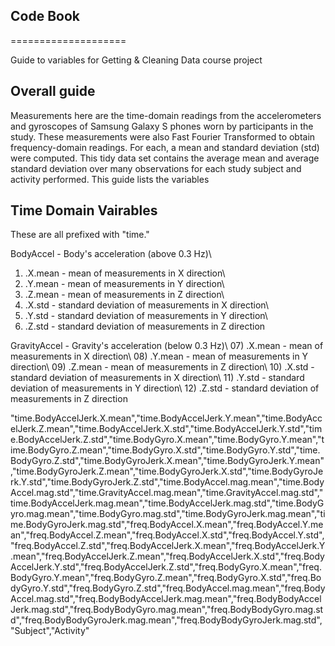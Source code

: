 ## Code Book
====================

Guide to variables for Getting & Cleaning Data course project

## Overall guide

Measurements here are the time-domain readings from the accelerometers and gyroscopes of Samsung Galaxy S phones worn by participants in the study. These measurements were also Fast Fourier Transformed to obtain frequency-domain readings. For each, a mean and standard deviation (std) were computed. This tidy data set contains the average mean and average standard deviation over many observations for each study subject and activity performed. This guide lists the variables 

## Time Domain Vairables
These are all prefixed with "time."

BodyAccel - Body's acceleration (above 0.3 Hz)\\
  01) .X.mean - mean of measurements in X direction\\
  02) .Y.mean - mean of measurements in Y direction\\
  03) .Z.mean - mean of measurements in Z direction\\
  04) .X.std - standard deviation of measurements in X direction\\
  05) .Y.std - standard deviation of measurements in Y direction\\
  06) .Z.std - standard deviation of measurements in Z direction

GravityAccel - Gravity's acceleration (below 0.3 Hz)\\
  07) .X.mean - mean of measurements in X direction\\
  08) .Y.mean - mean of measurements in Y direction\\
  09) .Z.mean - mean of measurements in Z direction\\
  10) .X.std - standard deviation of measurements in X direction\\
  11) .Y.std - standard deviation of measurements in Y direction\\
  12) .Z.std - standard deviation of measurements in Z direction




"time.BodyAccelJerk.X.mean","time.BodyAccelJerk.Y.mean","time.BodyAccelJerk.Z.mean","time.BodyAccelJerk.X.std","time.BodyAccelJerk.Y.std","time.BodyAccelJerk.Z.std","time.BodyGyro.X.mean","time.BodyGyro.Y.mean","time.BodyGyro.Z.mean","time.BodyGyro.X.std","time.BodyGyro.Y.std","time.BodyGyro.Z.std","time.BodyGyroJerk.X.mean","time.BodyGyroJerk.Y.mean","time.BodyGyroJerk.Z.mean","time.BodyGyroJerk.X.std","time.BodyGyroJerk.Y.std","time.BodyGyroJerk.Z.std","time.BodyAccel.mag.mean","time.BodyAccel.mag.std","time.GravityAccel.mag.mean","time.GravityAccel.mag.std","time.BodyAccelJerk.mag.mean","time.BodyAccelJerk.mag.std","time.BodyGyro.mag.mean","time.BodyGyro.mag.std","time.BodyGyroJerk.mag.mean","time.BodyGyroJerk.mag.std","freq.BodyAccel.X.mean","freq.BodyAccel.Y.mean","freq.BodyAccel.Z.mean","freq.BodyAccel.X.std","freq.BodyAccel.Y.std","freq.BodyAccel.Z.std","freq.BodyAccelJerk.X.mean","freq.BodyAccelJerk.Y.mean","freq.BodyAccelJerk.Z.mean","freq.BodyAccelJerk.X.std","freq.BodyAccelJerk.Y.std","freq.BodyAccelJerk.Z.std","freq.BodyGyro.X.mean","freq.BodyGyro.Y.mean","freq.BodyGyro.Z.mean","freq.BodyGyro.X.std","freq.BodyGyro.Y.std","freq.BodyGyro.Z.std","freq.BodyAccel.mag.mean","freq.BodyAccel.mag.std","freq.BodyBodyAccelJerk.mag.mean","freq.BodyBodyAccelJerk.mag.std","freq.BodyBodyGyro.mag.mean","freq.BodyBodyGyro.mag.std","freq.BodyBodyGyroJerk.mag.mean","freq.BodyBodyGyroJerk.mag.std","Subject","Activity"

